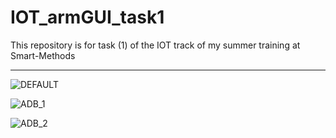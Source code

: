 # IOT_armGUI_task1
This repository is for task (1) of the IOT track of my summer training at Smart-Methods

---------------------------------------

![DEFAULT](https://user-images.githubusercontent.com/63375443/123545595-80f0db00-d761-11eb-90fa-064292f92e7a.png)

![ADB_1](https://user-images.githubusercontent.com/63375443/123545578-6ae31a80-d761-11eb-8f4b-9dd9b12c25b9.png)

![ADB_2](https://user-images.githubusercontent.com/63375443/123545579-6c144780-d761-11eb-9664-e5161447dc0b.png)
